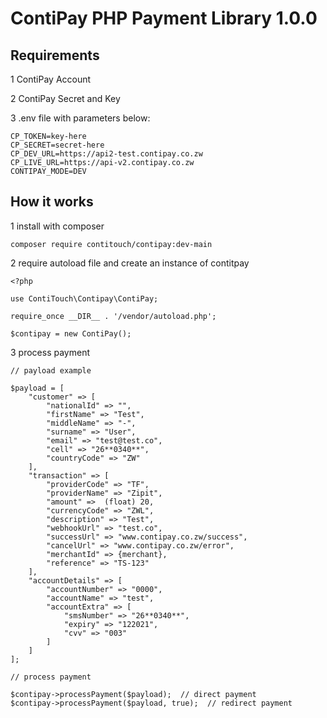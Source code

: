 <!-- @format -->

# ContiPay PHP Payment Library 1.0.0

## Requirements

1 ContiPay Account

2 ContiPay Secret and Key

3 .env file with parameters below:

```
CP_TOKEN=key-here
CP_SECRET=secret-here
CP_DEV_URL=https://api2-test.contipay.co.zw
CP_LIVE_URL=https://api-v2.contipay.co.zw
CONTIPAY_MODE=DEV
```

## How it works

1 install with composer

```
composer require contitouch/contipay:dev-main

```

2 require autoload file and create an instance of contitpay

```
<?php

use ContiTouch\Contipay\ContiPay;

require_once __DIR__ . '/vendor/autoload.php';

$contipay = new ContiPay();

```

3 process payment

```
// payload example

$payload = [
    "customer" => [
        "nationalId" => "",
        "firstName" => "Test",
        "middleName" => "-",
        "surname" => "User",
        "email" => "test@test.co",
        "cell" => "26**0340**",
        "countryCode" => "ZW"
    ],
    "transaction" => [
        "providerCode" => "TF",
        "providerName" => "Zipit",
        "amount" =>  (float) 20,
        "currencyCode" => "ZWL",
        "description" => "Test",
        "webhookUrl" => "test.co",
        "successUrl" => "www.contipay.co.zw/success",
        "cancelUrl" => "www.contipay.co.zw/error",
        "merchantId" => {merchant},
        "reference" => "TS-123"
    ],
    "accountDetails" => [
        "accountNumber" => "0000",
        "accountName" => "test",
        "accountExtra" => [
            "smsNumber" => "26**0340**",
            "expiry" => "122021",
            "cvv" => "003"
        ]
    ]
];

// process payment

$contipay->processPayment($payload);  // direct payment
$contipay->processPayment($payload, true);  // redirect payment

```
